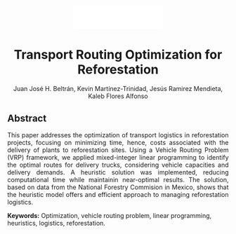 <p align = "center">
    <img src="./Resources/Media/tecnologico-de-monterrey-white.png", width="200">
<p>

<h1 align = "center">
  <b>Transport Routing Optimization for Reforestation</b>
</h1>
<p align = "center">Juan José H. Beltrán, Kevin Martínez-Trinidad, Jesús Ramirez Mendieta, Kaleb Flores Alfonso</p>

<h2> Abstract </h2>

<p align = "justify"> This paper addresses the optimization of transport logistics in reforestation projects, focusing on minimizing time, hence, costs associated with the delivery of plants to reforestation sites. Using a Vehicle Routing Problem (VRP) framework, we applied mixed-integer linear programming to identify the optimal routes for delivery trucks, considering vehicle capacities and delivery demands. A heuristic solution was implemented, reducing computational time while maintainin near-optimal results. The solution, based on data from the National Forestry Commision in Mexico, shows that the heuristic model offers and efficient approach to managing reforestation logistics. </p>

**Keywords:** Optimization, vehicle routing problem, linear programming, heuristics, logistics, reforestation.
